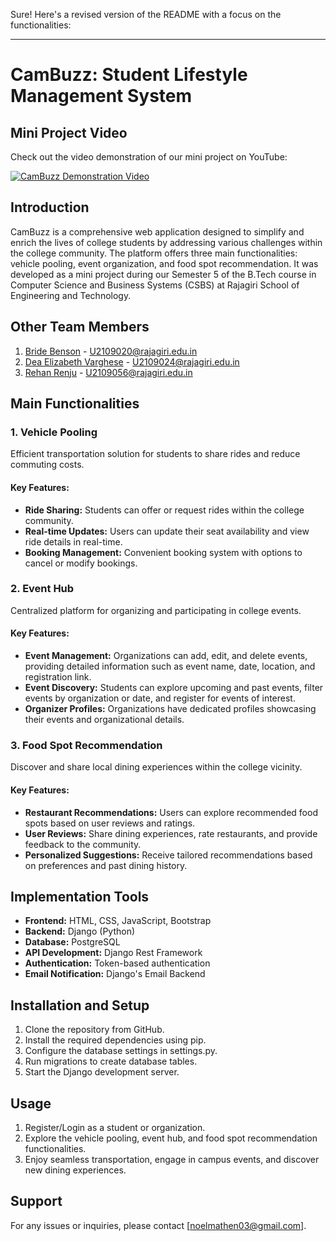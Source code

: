 Sure! Here's a revised version of the README with a focus on the functionalities:

---

# CamBuzz: Student Lifestyle Management System

## Mini Project Video

Check out the video demonstration of our mini project on YouTube:

[![CamBuzz Demonstration Video](https://img.youtube.com/vi/_2PM9simBrc/0.jpg)](https://www.youtube.com/watch?v=_2PM9simBrc)

## Introduction
CamBuzz is a comprehensive web application designed to simplify and enrich the lives of college students by addressing various challenges within the college community. The platform offers three main functionalities: vehicle pooling, event organization, and food spot recommendation. It was developed as a mini project during our Semester 5 of the B.Tech course in Computer Science and Business Systems (CSBS) at Rajagiri School of Engineering and Technology.

## Other Team Members
1. [Bride Benson](https://github.com/BRIDEBENSON) - U2109020@rajagiri.edu.in
2. [Dea Elizabeth Varghese](https://github.com/deaeliz) - U2109024@rajagiri.edu.in
3. [Rehan Renju](https://github.com/rehanrenju) - U2109056@rajagiri.edu.in

## Main Functionalities

### 1. Vehicle Pooling
Efficient transportation solution for students to share rides and reduce commuting costs.

#### Key Features:
- **Ride Sharing:** Students can offer or request rides within the college community.
- **Real-time Updates:** Users can update their seat availability and view ride details in real-time.
- **Booking Management:** Convenient booking system with options to cancel or modify bookings.

### 2. Event Hub
Centralized platform for organizing and participating in college events.

#### Key Features:
- **Event Management:** Organizations can add, edit, and delete events, providing detailed information such as event name, date, location, and registration link.
- **Event Discovery:** Students can explore upcoming and past events, filter events by organization or date, and register for events of interest.
- **Organizer Profiles:** Organizations have dedicated profiles showcasing their events and organizational details.

### 3. Food Spot Recommendation
Discover and share local dining experiences within the college vicinity.

#### Key Features:
- **Restaurant Recommendations:** Users can explore recommended food spots based on user reviews and ratings.
- **User Reviews:** Share dining experiences, rate restaurants, and provide feedback to the community.
- **Personalized Suggestions:** Receive tailored recommendations based on preferences and past dining history.

## Implementation Tools
- **Frontend:** HTML, CSS, JavaScript, Bootstrap
- **Backend:** Django (Python)
- **Database:** PostgreSQL
- **API Development:** Django Rest Framework
- **Authentication:** Token-based authentication
- **Email Notification:** Django's Email Backend

## Installation and Setup
1. Clone the repository from GitHub.
2. Install the required dependencies using pip.
3. Configure the database settings in settings.py.
4. Run migrations to create database tables.
5. Start the Django development server.

## Usage
1. Register/Login as a student or organization.
2. Explore the vehicle pooling, event hub, and food spot recommendation functionalities.
3. Enjoy seamless transportation, engage in campus events, and discover new dining experiences.

## Support
For any issues or inquiries, please contact [noelmathen03@gmail.com].
